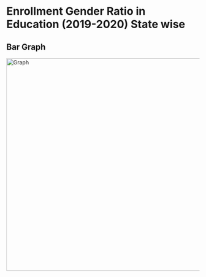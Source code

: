 # Enrollment Gender Ratio in Education (2019-2020) State wise

## Bar Graph

<img width="555" alt="Graph" src="https://user-images.githubusercontent.com/75661314/174428090-866030cc-625c-4e57-9a9b-85340b960ca4.png">
